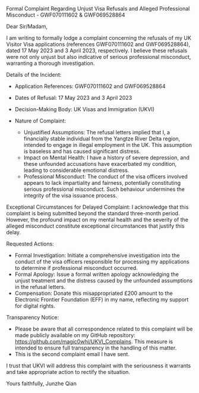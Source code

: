 Formal Complaint Regarding Unjust Visa Refusals and Alleged Professional Misconduct - GWF070111602 & GWF069528864

Dear Sir/Madam,

I am writing to formally lodge a complaint concerning the refusals of my UK Visitor Visa applications (references GWF070111602 and GWF069528864), dated 17 May 2023 and 3 April 2023, respectively. I believe these refusals were not only unjust but also indicative of serious professional misconduct, warranting a thorough investigation.

Details of the Incident:
- Application References: GWF070111602 and GWF069528864
- Dates of Refusal: 17 May 2023 and 3 April 2023
- Decision-Making Body: UK Visas and Immigration (UKVI)

- Nature of Complaint:
  - Unjustified Assumptions:
    The refusal letters implied that I, a financially stable individual from the Yangtze River Delta region, intended to engage in illegal employment in the UK. This assumption is baseless and has caused significant distress.
  - Impact on Mental Health:
    I have a history of severe depression, and these unfounded accusations have exacerbated my condition, leading to considerable emotional distress.
  - Professional Misconduct:
    The conduct of the visa officers involved appears to lack impartiality and fairness, potentially constituting serious professional misconduct. Such behaviour undermines the integrity of the visa issuance process.

Exceptional Circumstances for Delayed Complaint:
I acknowledge that this complaint is being submitted beyond the standard three-month period. However, the profound impact on my mental health and the severity of the alleged misconduct constitute exceptional circumstances that justify this delay.

Requested Actions:
- Formal Investigation:
  Initiate a comprehensive investigation into the conduct of the visa officers responsible for processing my applications to determine if professional misconduct occurred.
- Formal Apology:
  Issue a formal written apology acknowledging the unjust treatment and the distress caused by the unfounded assumptions in the refusal letters.
- Compensation:
  Donate this misappropriated £200 amount to the Electronic Frontier Foundation (EFF) in my name, reflecting my support for digital rights.

Transparency Notice:
- Please be aware that all correspondence related to this complaint will be made publicly available on my GitHub repository: https://github.com/magic0whi/UKVI_Complains. This measure is intended to ensure full transparency in the handling of this matter.
- This is the second complaint email I have sent.

I trust that UKVI will address this complaint with the seriousness it warrants and take appropriate action to rectify the situation.

Yours faithfully,
Junzhe Qian